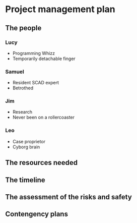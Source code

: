 # Project management plan


## The people
### Lucy  
- Programming Whizz
- Temporarily detachable finger

### Samuel 
- Resident SCAD expert
- Betrothed

### Jim  
- Research
- Never been on a rollercoaster

### Leo
- Case proprietor
- Cyborg brain

## The resources needed



## The timeline



## The assessment of the risks and safety



## Contengency plans
